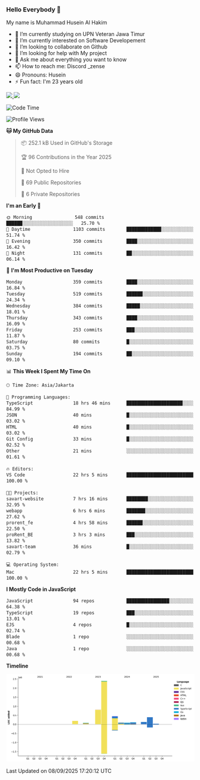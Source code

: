 ### Hello Everybody 👋

My name is Muhammad Husein Al Hakim

- 🔭 I’m currently studying on UPN Veteran Jawa Timur
- 🌱 I’m currently interested on Software Developement
- 👯 I’m looking to collaborate on Github
- 🤔 I’m looking for help with My project
- 💬 Ask me about everything you want to know
- 📫 How to reach me: Discord _zense
- 😄 Pronouns: Husein
- ⚡ Fun fact: I'm 23 years old

<p align="left">
<a href="https://github.com/huseinhq">
  <img height="180em" src="https://github-readme-stats-eight-theta.vercel.app/api?username=huseinhq&show_icons=true&theme=algolia&include_all_commits=true&count_private=true"/>
  <img height="180em" src="https://github-readme-stats-eight-theta.vercel.app/api/top-langs/?username=huseinhq&layout=compact&langs_count=8&theme=algolia"/>
</a>
</p>

<!--START_SECTION:waka-->
![Code Time](http://img.shields.io/badge/Code%20Time-2%2C632%20hrs%2044%20mins-blue)

![Profile Views](http://img.shields.io/badge/Profile%20Views-0-blue)

**🐱 My GitHub Data** 

> 📦 252.1 kB Used in GitHub's Storage 
 > 
> 🏆 96 Contributions in the Year 2025
 > 
> 🚫 Not Opted to Hire
 > 
> 📜 69 Public Repositories 
 > 
> 🔑 6 Private Repositories 
 > 
**I'm an Early 🐤** 

```text
🌞 Morning                548 commits         ██████░░░░░░░░░░░░░░░░░░░   25.70 % 
🌆 Daytime                1103 commits        █████████████░░░░░░░░░░░░   51.74 % 
🌃 Evening                350 commits         ████░░░░░░░░░░░░░░░░░░░░░   16.42 % 
🌙 Night                  131 commits         ██░░░░░░░░░░░░░░░░░░░░░░░   06.14 % 
```
📅 **I'm Most Productive on Tuesday** 

```text
Monday                   359 commits         ████░░░░░░░░░░░░░░░░░░░░░   16.84 % 
Tuesday                  519 commits         ██████░░░░░░░░░░░░░░░░░░░   24.34 % 
Wednesday                384 commits         █████░░░░░░░░░░░░░░░░░░░░   18.01 % 
Thursday                 343 commits         ████░░░░░░░░░░░░░░░░░░░░░   16.09 % 
Friday                   253 commits         ███░░░░░░░░░░░░░░░░░░░░░░   11.87 % 
Saturday                 80 commits          █░░░░░░░░░░░░░░░░░░░░░░░░   03.75 % 
Sunday                   194 commits         ██░░░░░░░░░░░░░░░░░░░░░░░   09.10 % 
```


📊 **This Week I Spent My Time On** 

```text
🕑︎ Time Zone: Asia/Jakarta

💬 Programming Languages: 
TypeScript               18 hrs 46 mins      █████████████████████░░░░   84.99 % 
JSON                     40 mins             █░░░░░░░░░░░░░░░░░░░░░░░░   03.02 % 
HTML                     40 mins             █░░░░░░░░░░░░░░░░░░░░░░░░   03.02 % 
Git Config               33 mins             █░░░░░░░░░░░░░░░░░░░░░░░░   02.52 % 
Other                    21 mins             ░░░░░░░░░░░░░░░░░░░░░░░░░   01.61 % 

🔥 Editors: 
VS Code                  22 hrs 5 mins       █████████████████████████   100.00 % 

🐱‍💻 Projects: 
savart-website           7 hrs 16 mins       ████████░░░░░░░░░░░░░░░░░   32.95 % 
webapp                   6 hrs 6 mins        ███████░░░░░░░░░░░░░░░░░░   27.62 % 
prorent_fe               4 hrs 58 mins       ██████░░░░░░░░░░░░░░░░░░░   22.50 % 
proRent_BE               3 hrs 3 mins        ███░░░░░░░░░░░░░░░░░░░░░░   13.82 % 
savart-team              36 mins             █░░░░░░░░░░░░░░░░░░░░░░░░   02.79 % 

💻 Operating System: 
Mac                      22 hrs 5 mins       █████████████████████████   100.00 % 
```

**I Mostly Code in JavaScript** 

```text
JavaScript               94 repos            ████████████████░░░░░░░░░   64.38 % 
TypeScript               19 repos            ███░░░░░░░░░░░░░░░░░░░░░░   13.01 % 
EJS                      4 repos             █░░░░░░░░░░░░░░░░░░░░░░░░   02.74 % 
Blade                    1 repo              ░░░░░░░░░░░░░░░░░░░░░░░░░   00.68 % 
Java                     1 repo              ░░░░░░░░░░░░░░░░░░░░░░░░░   00.68 % 
```



**Timeline**

![Lines of Code chart](https://raw.githubusercontent.com/HuseinHQ/HuseinHQ/main/assets/bar_graph.png)


 Last Updated on 08/09/2025 17:20:12 UTC
<!--END_SECTION:waka-->
